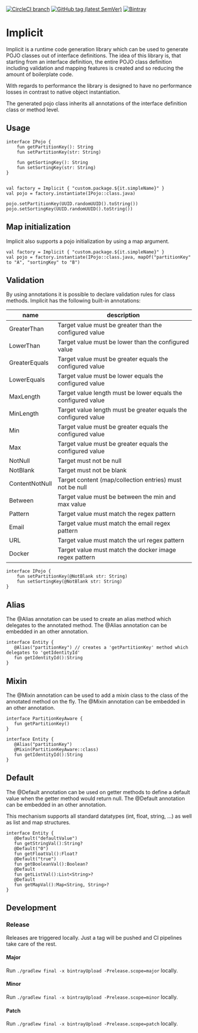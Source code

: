 [![CircleCI branch](https://img.shields.io/circleci/project/github/leftshiftone/implicit/master.svg?style=flat-square)](https://circleci.com/gh/leftshiftone/implicit)
[![GitHub tag (latest SemVer)](https://img.shields.io/github/tag/leftshiftone/implicit.svg?style=flat-square)](https://github.com/leftshiftone/implicit/tags)
[![Bintray](https://img.shields.io/badge/dynamic/json.svg?label=bintray&query=name&style=flat-square&url=https%3A%2F%2Fapi.bintray.com%2Fpackages%2Fleftshiftone%2Fimplicit%2Fone.leftshift.implicit.implicit%2Fversions%2F_latest)](https://bintray.com/leftshiftone/implicit/one.leftshift.implicit.implicit/_latestVersion)


# Implicit

Implicit is a runtime code generation library which can be used to generate POJO classes out of interface definitions.
The idea of this library is, that starting from an interface definition, the entire POJO class definition including
validation and mapping features is created and so reducing the amount of boilerplate code.

With regards to performance the library is designed to have no performance losses in contrast to native object
instantiation.

The generated pojo class inherits all annotations of the interface definition class or method level.

## Usage
````
interface IPojo {
    fun getPartitionKey(): String
    fun setPartitionKey(str: String)

    fun getSortingKey(): String
    fun setSortingKey(str: String)
}


val factory = Implicit { "custom.package.${it.simpleName}" }
val pojo = factory.instantiate(IPojo::class.java)

pojo.setPartitionKey(UUID.randomUUID().toString())
pojo.setSortingKey(UUID.randomUUID().toString())
````

## Map initialization
Implicit also supports a pojo initialization by using a map argument.

````
val factory = Implicit { "custom.package.${it.simpleName}" }
val pojo = factory.instantiate(IPojo::class.java, mapOf("partitionKey" to "A", "sortingKey" to "B")
````

## Validation
By using annotations it is possible to declare validation rules for class methods.
Implicit has the following built-in annotations:

| name           | description                                                     |
|----------------|-----------------------------------------------------------------|        
| GreaterThan    | Target value must be greater than the configured value          |
| LowerThan      | Target value must be lower than the configured value            |
| GreaterEquals  | Target value must be greater equals the configured value        |
| LowerEquals    | Target value must be lower equals the configured value          |
| MaxLength      | Target value length must be lower equals the configured value   |
| MinLength      | Target value length must be greater equals the configured value |
| Min            | Target value must be greater equals the configured value        |
| Max            | Target value must be greater equals the configured value        |
| NotNull        | Target must not be null                                         |
| NotBlank       | Target must not be blank                                        |
| ContentNotNull | Target content (map/collection entries) must not be null        |
| Between        | Target value must be between the min and max value              |
| Pattern        | Target value must match the regex pattern                       |
| Email          | Target value must match the email regex pattern                 |
| URL            | Target value must match the url regex pattern                   |
| Docker         | Target value must match the docker image regex pattern          |

````
interface IPojo {
    fun setPartitionKey(@NotBlank str: String)
    fun setSortingKey(@NotBlank str: String)
}
````

## Alias
The @Alias annotation can be used to create an alias method which delegates to the annotated method.
The @Alias annotation can be embedded in an other annotation.

````
interface Entity {
   @Alias("partitionKey") // creates a 'getPartitionKey' method which delegates to 'getIdentityId'
   fun getIdentityId():String
}
````

## Mixin
The @Mixin annotation can be used to add a mixin class to the class of the annotated method on the fly.
The @Mixin annotation can be embedded in an other annotation.

````
interface PartitionKeyAware {
   fun getPartitionKey()
}

interface Entity {
   @Alias("partitionKey")
   @Mixin(PartitionKeyAware::class)
   fun getIdentityId():String
}
````

## Default
The @Default annotation can be used on getter methods to define a default value when the getter method would return null.
The @Default annotation can be embedded in an other annotation.

This mechanism supports all standard datatypes (int, float, string, ...) as well as
list and map structures.

````
interface Entity {
   @Default("defaultValue")
   fun getStringVal():String?
   @Default("0")
   fun getFloatVal():Float?
   @Default("true")
   fun getBooleanVal():Boolean?
   @Default
   fun getListVal():List<String>?
   @Default
   fun getMapVal():Map<String, String>?
}
````


## Development

### Release
Releases are triggered locally. Just a tag will be pushed and CI pipelines take care of the rest.

#### Major
Run `./gradlew final -x bintrayUpload -Prelease.scope=major` locally.

#### Minor
Run `./gradlew final -x bintrayUpload -Prelease.scope=minor` locally.

#### Patch
Run `./gradlew final -x bintrayUpload -Prelease.scope=patch` locally.
